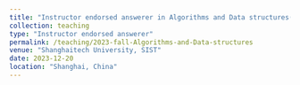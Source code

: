 ```yaml
---
title: "Instructor endorsed answerer in Algorithms and Data structures(CS101)"
collection: teaching
type: "Instructor endorsed answerer"
permalink: /teaching/2023-fall-Algorithms-and-Data-structures
venue: "Shanghaitech University, SIST"
date: 2023-12-20
location: "Shanghai, China"
---
```



